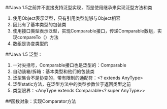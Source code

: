 ##Java 1.5之前并不直接支持泛型实现，而是使用继承来实现泛型方法和类

1. 使用Object表示泛型，只有引用类型能够与Object相容
2. 因此有了基本类型的包装类
3. 使用接口类型表示泛型，实现Comparable接口，传递Comparable数组，实现compareTo（）方法
4. 数组是协变类型的

##Java 1.5 泛型：

1. 一对尖括号<AnyType>，Comparable接口也是泛型的：Comparable<AnyType>
2. 自动装箱/拆箱：基本类型和他们的包装类
3. 泛型集合不是协变的，带有限制的通配符：<? extends AnyType>
4. 泛型static方法，在泛型方法中的类型参数位于返回类型之前
5. 类型限界：<AnyType extends Comparable<? super AnyType>>

##函数对象：实现Comparator<AnyType>方法
